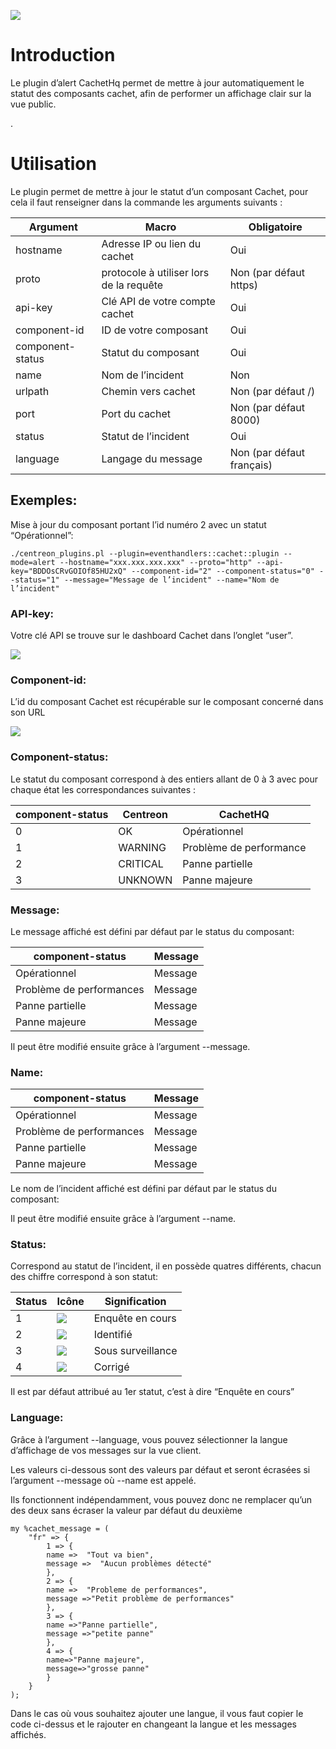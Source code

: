
![](https://lh6.googleusercontent.com/h_pTYUp7w3t-wyD-67Fhh5ukO8wUeYw9Q57jtEHDnO5p566tQMefS4ssx7S7hNgPfT2OGwANdLby_Md3WKWtsao5VnfzZIBZfN77znH4Xbthdb0NBJ8qwhjV-azNGdwuiFNBhFDn)


# Introduction

Le plugin d’alert CachetHq permet de mettre à jour automatiquement le statut des composants cachet, afin de performer un affichage clair sur la vue public.

.

# Utilisation

  
Le plugin permet de mettre à jour le statut d’un composant Cachet, pour cela il faut renseigner dans la commande les arguments suivants :

  
  
| Argument | Macro  | Obligatoire |
|--|--| --|
| hostname | Adresse IP ou lien du cachet | Oui |
| proto| protocole à utiliser lors de la requête | Non (par défaut https)|
| api-key| Clé API de votre compte cachet | Oui |
| component-id | ID de votre composant | Oui |
| component-status | Statut du composant | Oui |
| name| Nom de l’incident | Non |
| urlpath | Chemin vers cachet | Non (par défaut /) |
| port | Port du cachet | Non (par défaut 8000) |
| status | Statut de l’incident | Oui |
| language| Langage du message | Non (par défaut français) |
  



## Exemples:

Mise à jour du composant portant l’id numéro 2 avec un statut “Opérationnel”:

    ./centreon_plugins.pl --plugin=eventhandlers::cachet::plugin --mode=alert --hostname="xxx.xxx.xxx.xxx" --proto="http" --api-key="BDDOsCRvGOIOf85HU2xQ" --component-id="2" --component-status="0" --status="1" --message="Message de l’incident" --name="Nom de l’incident"

  

### API-key:

Votre clé API se trouve sur le dashboard Cachet dans l’onglet “user”.

  

![](https://lh3.googleusercontent.com/rZGMilP2IL6J4wkFur8GANcJXWRnVv5kP-4lyG-H9n2TzZEjneQdN6SIYFu4jsec9FePh9Og1RIXUeEW64lC_gTIQMowLA6-TEBwnOoeB-dq977aLFRPxCEqpCSfyjx0xk0SgTFK)

  

### Component-id:

L’id du composant Cachet est récupérable sur le composant concerné dans son URL

  

![](https://lh3.googleusercontent.com/2CyxaugigTDrkpb-bk4VTNnLuTTwwg8MyVgXKlXU0e2frSLQrkSZ-poF3Hn6ZZZ0fG54mKLBOX3xD_1fg6jxS2znCz9CTENE_eoJxTtl_w2iEg3njX55u9S-AZ6CJWS8q1TLJUhM)

  
  
  

### Component-status:

Le statut du composant correspond à des entiers allant de 0 à 3 avec pour chaque état les correspondances suivantes :

  
| component-status | Centreon | CachetHQ|
|--|--| --|
| 0 | OK | Opérationnel |
| 1 | WARNING| Problème de performance|
| 2 | CRITICAL | Panne partielle |
| 3 | UNKNOWN | Panne majeure|


### Message:

Le message affiché est défini par défaut par le status du composant:

| component-status | Message |
|--|--|
| Opérationnel | Message |
|Problème de performances | Message |
|Panne partielle | Message |
|Panne majeure |Message|
  

Il peut être modifié ensuite grâce à l’argument --message.

### Name:

  

| component-status | Message |
|--|--|
| Opérationnel | Message |
|Problème de performances | Message |
|Panne partielle | Message |
|Panne majeure |Message|


Le nom de l’incident  affiché est défini par défaut par le status du composant:

Il peut être modifié ensuite grâce à l’argument --name.

  

### Status:

Correspond au statut de l’incident, il en possède quatres différents, chacun des chiffre correspond à son statut:

  
| Status | Icône | Signification|
|--|--|--|
| 1 | ![](https://lh3.googleusercontent.com/9Q8nFiaFaAzJxTbm17FhFRPIfuOWAO8ISSx1sCtB8AmAczzhPiYI-pCJTXNUCKkhbUf5NHTVp6qtJ2bay1F4N4-2iGq7lP9Tm7lW55oPjFEi9z0Rl9kEamQXuCxGgv_4rMEIGCha) | Enquête en cours|
|2|![](https://lh6.googleusercontent.com/zNVssNExVC2zwlipxCoBz4XOIWk7zYC1UmT5egIp_aALO9kIsoKIeag2D_bb3RelFYzQRtYTg4KOwvoooIJ7Iuo7CwWEcvmmQabHt88BH2tqpqhjSYWxvvG95ndxpmB6Ms0c-hff)|Identifié|
|3|![](https://lh6.googleusercontent.com/ht5C2y5AyHyYAmMdd-xLTDpxr4lIozvxmcpjT0IVna8GS8KKjKpQ2eDhbaTPhwTWn3T-kBmlyMrVxvgLZKzsX5QTInzUv4XcO4b3fLS0kCq43G2r-hX0I1ONWZ8ztPWtNQIge4va)|Sous surveillance|
|4|![](https://lh6.googleusercontent.com/HpXBGuXUDzCELW-OQ9BrYvUo-TVHa_HcOoxvMxAXhvEpaMDOyZP-VHmZWXH2hOmmCSZkvQtxf1NBoIQNsyhg1_kUeBQh3QoErbei0XLK533QJS6rW6-Fg2gPRvKk746fSyARHzuz)|Corrigé|

Il est par défaut attribué au 1er statut, c’est à dire “Enquête en cours”


### Language:

  

Grâce à l’argument --language, vous pouvez sélectionner la langue d’affichage de vos messages sur la vue client.

  

Les valeurs ci-dessous sont des valeurs par défaut et seront écrasées si l’argument --message où --name est appelé.

Ils fonctionnent indépendamment, vous pouvez donc ne remplacer qu’un des deux sans écraser la valeur par défaut du deuxième

  

    my %cachet_message = (
	    "fr" => {
		    1 => {
		    name =>  "Tout va bien",
		    message =>  "Aucun problèmes détecté"
		    },
		    2 => {
		    name =>  "Probleme de performances",
		    message =>"Petit problème de performances"
		    },
		    3 => {
		    name =>"Panne partielle",
		    message =>"petite panne"
		    },
		    4 => {
		    name=>"Panne majeure",
		    message=>"grosse panne"
		    }
		}
    );  

Dans le cas où vous souhaitez ajouter une langue, il vous faut copier le code ci-dessus et le rajouter en changeant la langue et les messages affichés.
